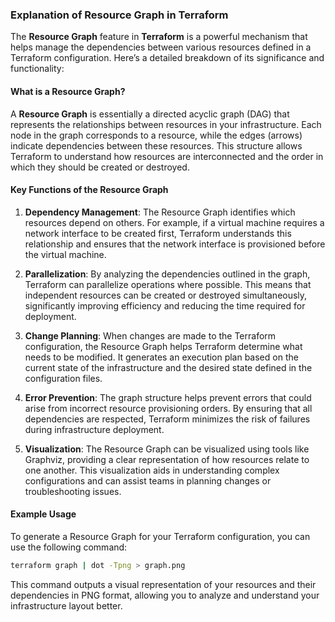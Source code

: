 ### Explanation of Resource Graph in Terraform

The **Resource Graph** feature in **Terraform** is a powerful mechanism that helps manage the dependencies between various resources defined in a Terraform configuration. Here’s a detailed breakdown of its significance and functionality:

#### What is a Resource Graph?

A **Resource Graph** is essentially a directed acyclic graph (DAG) that represents the relationships between resources in your infrastructure. Each node in the graph corresponds to a resource, while the edges (arrows) indicate dependencies between these resources. This structure allows Terraform to understand how resources are interconnected and the order in which they should be created or destroyed.

#### Key Functions of the Resource Graph

1. **Dependency Management**: The Resource Graph identifies which resources depend on others. For example, if a virtual machine requires a network interface to be created first, Terraform understands this relationship and ensures that the network interface is provisioned before the virtual machine.

2. **Parallelization**: By analyzing the dependencies outlined in the graph, Terraform can parallelize operations where possible. This means that independent resources can be created or destroyed simultaneously, significantly improving efficiency and reducing the time required for deployment.

3. **Change Planning**: When changes are made to the Terraform configuration, the Resource Graph helps Terraform determine what needs to be modified. It generates an execution plan based on the current state of the infrastructure and the desired state defined in the configuration files.

4. **Error Prevention**: The graph structure helps prevent errors that could arise from incorrect resource provisioning orders. By ensuring that all dependencies are respected, Terraform minimizes the risk of failures during infrastructure deployment.

5. **Visualization**: The Resource Graph can be visualized using tools like Graphviz, providing a clear representation of how resources relate to one another. This visualization aids in understanding complex configurations and can assist teams in planning changes or troubleshooting issues.

#### Example Usage

To generate a Resource Graph for your Terraform configuration, you can use the following command:

```bash
terraform graph | dot -Tpng > graph.png
```

This command outputs a visual representation of your resources and their dependencies in PNG format, allowing you to analyze and understand your infrastructure layout better.